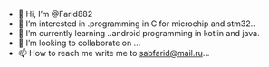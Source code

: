 - 👋 Hi, I’m @Farid882
- 👀 I’m interested in .programming in C for microchip and stm32..
- 🌱 I’m currently learning ..android programming in kotlin and java.
- 💞️ I’m looking to collaborate on ...
- 📫 How to reach me write me to sabfarid@mail.ru...

<!---
Farid882/Farid882 is a ✨ special ✨ repository because its `README.md` (this file) appears on your GitHub profile.
You can click the Preview link to take a look at your changes.
--->
